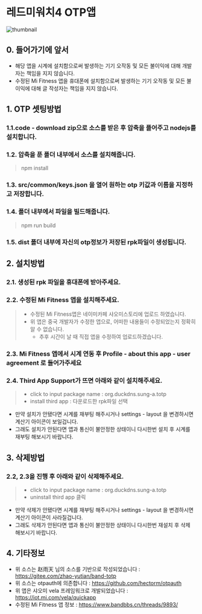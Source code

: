 # 레드미워치4 OTP앱
![thumbnail](https://github.com/maga32/RedmiWatch4-Totp/assets/98816249/5f0af5a4-151a-4d7c-a6e8-95267d66ff7e)
###
###
## 0. 들어가기에 앞서
- 해당 앱을 시계에 설치함으로써 발생하는 기기 오작동 및 모든 불이익에 대해 개발자는 책임을 지지 않습니다.
- 수정된 Mi Fitness 앱을 휴대폰에 설치함으로써 발생하는 기기 오작동 및 모든 불이익에 대해 글 작성자는 책임을 지지 않습니다.

###
###
## 1. OTP 셋팅방법
### 1.1.code - download zip으로 소스를 받은 후 압축을 플어주고  nodejs를 설치합니다.

### 1.2. 압축을 푼 폴더 내부에서 소스를 설치해줍니다.
> npm install

### 1.3. src/common/keys.json 을 열어 원하는 otp 키값과 이름을 지정하고 저장합니다.

### 1.4. 폴더 내부에서 파일을 빌드해줍니다.
> npm run build

### 1.5. dist 폴더 내부에 자신의 otp정보가 저장된 rpk파일이 생성됩니다.

###
###
## 2. 설치방법
### 2.1. 생성된 rpk 파일을 휴대폰에 받아주세요.

### 2.2. 수정된 Mi Fitness 앱을 설치해주세요.
> - 수정된 Mi Fitness앱은 네이미카페 샤오미스토리에 업로드 하였습니다.
> - 위 앱은 중국 개발자가 수정한 앱으로, 어떠한 내용들이 수정되었는지 정확히 알 수 없습니다.
>   - 추후 시간이 날 때 직접 앱을 수정하여 업로드하겠습니다.

### 2.3. Mi Fitness 앱에서 시계 연동 후 Profile - about this app - user agreement 로 들어가주세요

### 2.4. Third App Support가 뜨면 아래와 같이 설치해주세요.
> - click to input package name : org.duckdns.sung-a.totp
> - install third app : 다운로드한 rpk파일 선택
- 만약 설치가 안됐다면 시계를 재부팅 해주시거나 settings - layout 을 변경하시면 계산기 아이콘이 보일겁니다.
- 그래도 설치가 안된다면 앱과 통신이 불안정한 상태이니 다시한번 설치 후 시계를 재부팅 해보시기 바랍니다.

###
###
## 3. 삭제방법
### 2.2, 2.3을 진행 후 아래와 같이 삭제해주세요.
> - click to input package name : org.duckdns.sung-a.totp
> - uninstall third app  클릭
- 만약 삭제가 안됐다면 시계를 재부팅 해주시거나 settings - layout 을 변경하시면 계산기 아이콘이 사라질겁니다.
- 그래도 삭제가 안된다면 앱과 통신이 불안정한 상태이니 다시한번 재설치 후 삭제 해보시기 바랍니다.

###
###
## 4. 기타정보
- 위 소스는 赵雨天 님의 소스를 기반으로 작성되었습니다 : https://gitee.com/zhao-yutian/band-totp
- 위 소스는 otpauth에 의존합니다 : https://github.com/hectorm/otpauth
- 위 앱은 샤오미 vela 프레임워크로 개발되었습니다 : https://iot.mi.com/vela/quickapp
- 수정된 Mi Fitness 앱 정보 : https://www.bandbbs.cn/threads/9893/
